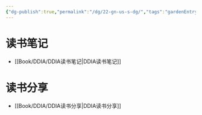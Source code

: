 ```yaml
---
{"dg-publish":true,"permalink":"/dg/22-gn-us-s-dg/","tags":"gardenEntry"}
---
```



# 读书笔记

- [[Book/DDIA/DDIA读书笔记\|DDIA读书笔记]]

# 读书分享

- [[Book/DDIA/DDIA读书分享\|DDIA读书分享]]